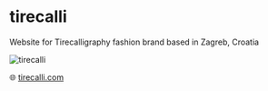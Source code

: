 # tirecalli

Website for Tirecalligraphy fashion brand based in Zagreb, Croatia

![tirecalli](https://github.com/snsa-kscc/tirecalli/assets/51080349/f39fd66c-baee-4a04-a904-dd7323de65ba)

:globe_with_meridians: [tirecalli.com](https://tirecalli.com)
